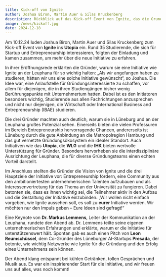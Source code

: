 ```yaml
---
title: Kick-off von Ignite
author: Joshua Biron, Martin Auer & Silas Kruckenberg
description: Rückblick auf das Kick-off Event von Ignite, das die Grundlage für eine neue Startup-Initiative an der Leuphana Universität legt
image: /news/kickoff.jpg
date: 2024-12-18
---
```


Am 10.12.24 luden Joshua Biron, Martin Auer und Silas Kruckenberg zum Kick-off Event von **Ignite** ins **Utopia** ein. Rund 35 Studierende, die sich für Startup und Entrepreneurship interessieren, folgten der Einladung und kamen zusammen, um mehr über die neue Initiative zu erfahren.

In ihrer Eröffnungsrede erklärten die Gründer, warum sie eine Initiative wie Ignite an der Leuphana für so wichtig halten: „Als wir angefangen haben zu studieren, hätten wir uns eine solche Initiative gewünscht“, so Joshua. Die Idee war, eine Anlaufstelle für Gründungsinteressierte zu schaffen, vor allem für diejenigen, die in ihren Studiengängen bisher wenig Berührungspunkte mit Unternehmertum hatten. Dabei ist es den Initiatoren besonders wichtig, Studierende aus allen Fachrichtungen anzusprechen und nicht nur diejenigen, die Wirtschaft oder International Business and Entrepreneurship (IBAE) studieren.

Die drei Gründer machten auch deutlich, warum sie in Lüneburg und an der Leuphana großes Potenzial sehen. Einerseits bieten die vielen Professuren im Bereich Entrepreneurship hervorragende Chancen, andererseits ist Lüneburg durch die gute Anbindung an die Metropolregion Hamburg und das gut vernetzte Gründungsökosystem ein idealer Standort. Auch Initiativen wie das **Utopia**, die **WLG** und die **IHK** bieten wertvolle Unterstützung für Gründer. Besonders hervorheben sie die interdisziplinäre Ausrichtung der Leuphana, die für diverse Gründungsteams einen echten Vorteil darstellt.

Im Anschluss stellten die Gründer die Vision von Ignite und die drei Hauptziele der Initiative vor: Entrepreneurship fördern, eine Community aus den ambitioniertesten unternehmerischen Talenten aufzubauen und als Interessenvertretung für das Thema an der Universität zu fungieren. Dabei betonten sie, dass es ihnen wichtig sei, die Teilnehmer aktiv in den Aufbau und die Gestaltung der Initiative einzubinden. „Wir wollen nicht einfach vorgeben, wie Ignite aussehen soll, es soll zu **eurer** Initiative werden. Wir möchten nur den Impuls geben – Eure Ideen sind gefragt!“

Eine Keynote von **Dr. Markus Lemmens**, Leiter der Kommunikation an der Leuphana, rundete den Abend ab. Dr. Lemmens teilte seine eigenen unternehmerischen Erfahrungen und erklärte, warum er die Initiative für unterstützenswert hält. Spontan gab es auch einen Pitch von **Leon Reumschüssel**, dem Co-Gründer des Lüneburger AI-Startups **Presada**, der betonte, wie wichtig Netzwerke wie Ignite für die Gründung und den Erfolg eines Unternehmens sein können.

Der Abend klang entspannt bei kühlen Getränken, tollen Gesprächen und Musik aus. Es war ein inspirierender Start für die Initiative, und wir freuen uns auf alles, was noch kommt!